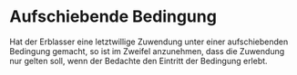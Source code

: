 # Aufschiebende Bedingung

Hat der Erblasser eine letztwillige Zuwendung unter einer aufschiebenden Bedingung gemacht, so ist im Zweifel anzunehmen, dass die Zuwendung nur gelten soll, wenn der Bedachte den Eintritt der Bedingung erlebt. 

